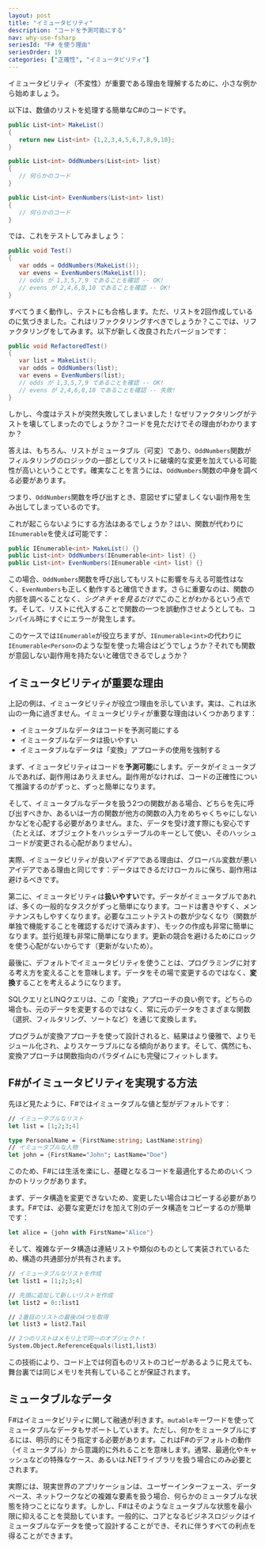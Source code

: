 ```yaml
---
layout: post
title: "イミュータビリティ"
description: "コードを予測可能にする"
nav: why-use-fsharp
seriesId: "F# を使う理由"
seriesOrder: 19
categories: ["正確性", "イミュータビリティ"]
---
```


イミュータビリティ（不変性）が重要である理由を理解するために、小さな例から始めましょう。

以下は、数値のリストを処理する簡単なC#のコードです。

```csharp
public List<int> MakeList() 
{
   return new List<int> {1,2,3,4,5,6,7,8,9,10};
}

public List<int> OddNumbers(List<int> list) 
{ 
   // 何らかのコード
}

public List<int> EvenNumbers(List<int> list) 
{ 
   // 何らかのコード
}
```

では、これをテストしてみましょう：

```csharp
public void Test() 
{ 
   var odds = OddNumbers(MakeList()); 
   var evens = EvenNumbers(MakeList());
   // odds が 1,3,5,7,9 であることを確認 -- OK!
   // evens が 2,4,6,8,10 であることを確認 -- OK!
}
```

すべてうまく動作し、テストにも合格します。ただ、リストを2回作成しているのに気づきました。これはリファクタリングすべきでしょうか？ここでは、リファクタリングをしてみます。以下が新しく改良されたバージョンです：

```csharp
public void RefactoredTest() 
{ 
   var list = MakeList();
   var odds = OddNumbers(list); 
   var evens = EvenNumbers(list);
   // odds が 1,3,5,7,9 であることを確認 -- OK!
   // evens が 2,4,6,8,10 であることを確認 -- 失敗!
}
```

しかし、今度はテストが突然失敗してしまいました！なぜリファクタリングがテストを壊してしまったのでしょうか？コードを見ただけでその理由がわかりますか？

答えは、もちろん、リストがミュータブル（可変）であり、`OddNumbers`関数がフィルタリングのロジックの一部としてリストに破壊的な変更を加えている可能性が高いということです。確実なことを言うには、`OddNumbers`関数の中身を調べる必要があります。

つまり、`OddNumbers`関数を呼び出すとき、意図せずに望ましくない副作用を生み出してしまっているのです。

これが起こらないようにする方法はあるでしょうか？はい、関数が代わりに`IEnumerable`を使えば可能です：

```csharp
public IEnumerable<int> MakeList() {}
public List<int> OddNumbers(IEnumerable<int> list) {} 
public List<int> EvenNumbers(IEnumerable <int> list) {}
```

この場合、`OddNumbers`関数を呼び出してもリストに影響を与える可能性はなく、`EvenNumbers`も正しく動作すると確信できます。さらに重要なのは、関数の内部を調べることなく、*シグネチャを見るだけで*このことがわかるという点です。そして、リストに代入することで関数の一つを誤動作させようとしても、コンパイル時にすぐにエラーが発生します。

このケースでは`IEnumerable`が役立ちますが、`IEnumerable<int>`の代わりに`IEnumerable<Person>`のような型を使った場合はどうでしょうか？それでも関数が意図しない副作用を持たないと確信できるでしょうか？

## イミュータビリティが重要な理由 ##

上記の例は、イミュータビリティが役立つ理由を示しています。実は、これは氷山の一角に過ぎません。イミュータビリティが重要な理由はいくつかあります：

* イミュータブルなデータはコードを予測可能にする
* イミュータブルなデータは扱いやすい
* イミュータブルなデータは「変換」アプローチの使用を強制する

まず、イミュータビリティはコードを**予測可能**にします。データがイミュータブルであれば、副作用はありえません。副作用がなければ、コードの正確性について推論するのがずっと、ずっと簡単になります。

そして、イミュータブルなデータを扱う2つの関数がある場合、どちらを先に呼び出すべきか、あるいは一方の関数が他方の関数の入力をめちゃくちゃにしないかなどを心配する必要がありません。また、データを受け渡す際にも安心です（たとえば、オブジェクトをハッシュテーブルのキーとして使い、そのハッシュコードが変更される心配がありません）。

実際、イミュータビリティが良いアイデアである理由は、グローバル変数が悪いアイデアである理由と同じです：データはできるだけローカルに保ち、副作用は避けるべきです。

第二に、イミュータビリティは**扱いやすい**です。データがイミュータブルであれば、多くの一般的なタスクがずっと簡単になります。コードは書きやすく、メンテナンスもしやすくなります。必要なユニットテストの数が少なくなり（関数が単独で機能することを確認するだけで済みます）、モックの作成も非常に簡単になります。並行処理も非常に簡単になります。更新の競合を避けるためにロックを使う心配がないからです（更新がないため）。

最後に、デフォルトでイミュータビリティを使うことは、プログラミングに対する考え方を変えることを意味します。データをその場で変更するのではなく、**変換**することを考えるようになります。

SQLクエリとLINQクエリは、この「変換」アプローチの良い例です。どちらの場合も、元のデータを変更するのではなく、常に元のデータをさまざまな関数（選択、フィルタリング、ソートなど）を通じて変換します。

プログラムが変換アプローチを使って設計されると、結果はより優雅で、よりモジュール化され、よりスケーラブルになる傾向があります。そして、偶然にも、変換アプローチは関数指向のパラダイムにも完璧にフィットします。

## F#がイミュータビリティを実現する方法 ##

先ほど見たように、F#ではイミュータブルな値と型がデフォルトです：

```fsharp
// イミュータブルなリスト
let list = [1;2;3;4]    

type PersonalName = {FirstName:string; LastName:string}
// イミュータブルな人物
let john = {FirstName="John"; LastName="Doe"}
```

このため、F#には生活を楽にし、基礎となるコードを最適化するためのいくつかのトリックがあります。

まず、データ構造を変更できないため、変更したい場合はコピーする必要があります。F#では、必要な変更だけを加えて別のデータ構造をコピーするのが簡単です：

```fsharp
let alice = {john with FirstName="Alice"}
```

そして、複雑なデータ構造は連結リストや類似のものとして実装されているため、構造の共通部分が共有されます。

```fsharp
// イミュータブルなリストを作成
let list1 = [1;2;3;4]   

// 先頭に追加して新しいリストを作成
let list2 = 0::list1    

// 2番目のリストの最後の4つを取得
let list3 = list2.Tail

// 2つのリストはメモリ上で同一のオブジェクト！
System.Object.ReferenceEquals(list1,list3)
```

この技術により、コード上では何百ものリストのコピーがあるように見えても、舞台裏では同じメモリを共有していることが保証されます。

## ミュータブルなデータ ##

F#はイミュータビリティに関して融通が利きます。`mutable`キーワードを使ってミュータブルなデータもサポートしています。ただし、何かをミュータブルにするには、明示的にそう指定する必要があります。これはF#のデフォルトの動作（イミュータブル）から意識的に外れることを意味します。通常、最適化やキャッシュなどの特殊なケース、あるいは.NETライブラリを扱う場合にのみ必要とされます。

実際には、現実世界のアプリケーションは、ユーザーインターフェース、データベース、ネットワークなどの複雑な要素を扱う場合、何らかのミュータブルな状態を持つことになります。しかし、F#はそのようなミュータブルな状態を最小限に抑えることを奨励しています。一般的に、コアとなるビジネスロジックはイミュータブルなデータを使って設計することができ、それに伴うすべての利点を得ることができます。

